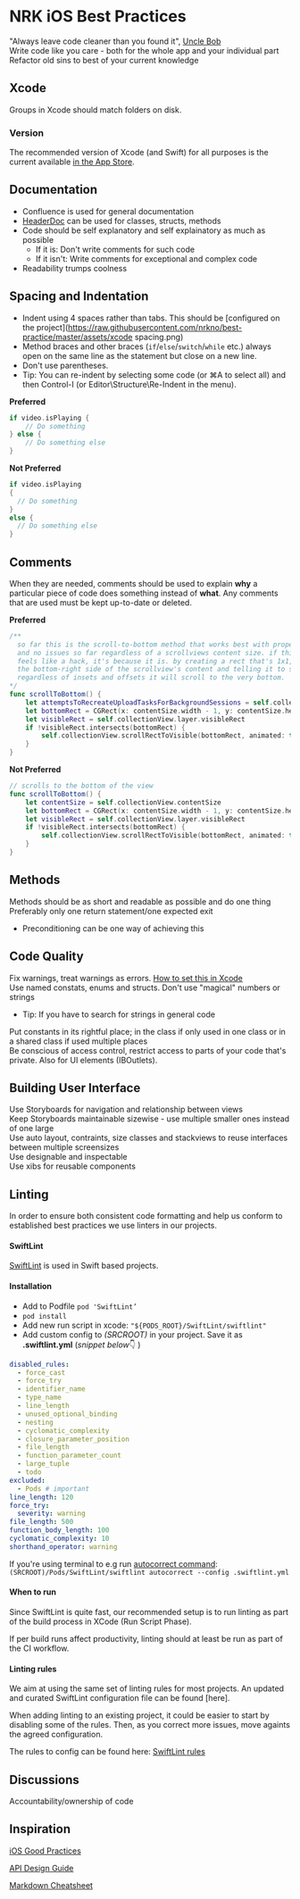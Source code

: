 # NRK iOS Best Practices

"Always leave code cleaner than you found it", [Uncle Bob](http://programmer.97things.oreilly.com/wiki/index.php/The_Boy_Scout_Rule)  
Write code like you care - both for the whole app and your individual part  
Refactor old sins to best of your current knowledge

## Xcode

Groups in Xcode should match folders on disk.

### Version

The recommended version of Xcode (and Swift) for all purposes is the current available [in the App Store](https://itunes.apple.com/no/app/xcode/id497799835?mt=12).

## Documentation

* Confluence is used for general documentation
* [HeaderDoc](https://www.raywenderlich.com/66395/documenting-in-xcode-with-headerdoc-tutorial) can be used for classes, structs, methods
* Code should be self explanatory and self explainatory as much as possible
  * If it is: Don't write comments for such code
  * If it isn't: Write comments for exceptional and complex code
* Readability trumps coolness

## Spacing and Indentation

* Indent using 4 spaces rather than tabs. This should be [configured on the project](https://raw.githubusercontent.com/nrkno/best-practice/master/assets/xcode spacing.png)
* Method braces and other braces (`if`/`else`/`switch`/`while` etc.) always open on the same line as the statement but close on a new line.
* Don't use parentheses.
* Tip: You can re-indent by selecting some code (or ⌘A to select all) and then Control-I (or Editor\Structure\Re-Indent in the menu).

**Preferred**
```swift
if video.isPlaying {
    // Do something
} else {
    // Do something else
}
```
**Not Preferred**
```swift
if video.isPlaying
{
  // Do something
}
else {
  // Do something else
}
```

## Comments

 When they are needed, comments should be used to explain **why** a particular piece of code does something instead of **what**. Any comments that are used must be kept up-to-date or deleted.

**Preferred**
```swift
/**
  so far this is the scroll-to-bottom method that works best with proper animation
  and no issues so far regardless of a scrollviews content size. if this looks and
  feels like a hack, it's because it is. by creating a rect that's 1x1, pointed at
  the bottom-right side of the scrollview's content and telling it to scroll there
  regardless of insets and offsets it will scroll to the very bottom.
*/
func scrollToBottom() {
    let attemptsToRecreateUploadTasksForBackgroundSessions = self.collectionView.contentSize
    let bottomRect = CGRect(x: contentSize.width - 1, y: contentSize.height - 1, width: 1, height: 1)
    let visibleRect = self.collectionView.layer.visibleRect
    if !visibleRect.intersects(bottomRect) {
        self.collectionView.scrollRectToVisible(bottomRect, animated: true)
    }
}
```

**Not Preferred**
```swift
// scrolls to the bottom of the view
func scrollToBottom() {
    let contentSize = self.collectionView.contentSize
    let bottomRect = CGRect(x: contentSize.width - 1, y: contentSize.height - 1, width: 1, height: 1)
    let visibleRect = self.collectionView.layer.visibleRect
    if !visibleRect.intersects(bottomRect) {
        self.collectionView.scrollRectToVisible(bottomRect, animated: true)
    }
}
```

## Methods

Methods should be as short and readable as possible and do one thing  
Preferably only one return statement/one expected exit  
* Preconditioning can be one way of achieving this

## Code Quality

Fix warnings, treat warnings as errors. [How to set this in Xcode](assets/warnings-as-errors.png)  
Use named constats, enums and structs. Don't use "magical" numbers or strings
* Tip: If you have to search for strings in general code  

Put constants in its rightful place; in the class if only used in one class or in a shared class if used multiple places  
Be conscious of access control, restrict access to parts of your code that's private. Also for UI elements (IBOutlets).  

## Building User Interface

Use Storyboards for navigation and relationship between views  
Keep Storyboards maintainable sizewise - use multiple smaller ones instead of one large  
Use auto layout, contraints, size classes and stackviews to reuse interfaces between multiple screensizes  
Use designable and inspectable  
Use xibs for reusable components  


## Linting

In order to ensure both consistent code formatting and help us conform to established best practices we use linters in our projects.

#### SwiftLint
[SwiftLint](https://github.com/realm/SwiftLint) is used in Swift based projects.

#### Installation
- Add to Podfile `pod 'SwiftLint’`
- `pod install`
- Add new run script in xcode: `"${PODS_ROOT}/SwiftLint/swiftlint"`
- Add custom config to _(SRCROOT)_ in your project. Save it as **.swiftlint.yml** (_snippet below_👇 )

```yml
disabled_rules:
  - force_cast
  - force_try
  - identifier_name
  - type_name
  - line_length
  - unused_optional_binding
  - nesting
  - cyclomatic_complexity
  - closure_parameter_position
  - file_length
  - function_parameter_count
  - large_tuple
  - todo
excluded:
  - Pods # important
line_length: 120
force_try:
  severity: warning
file_length: 500
function_body_length: 100
cyclomatic_complexity: 10
shorthand_operator: warning
```

If you're using terminal to e.g run [autocorrect command](https://github.com/realm/SwiftLint#auto-correct):
`(SRCROOT)/Pods/SwiftLint/swiftlint autocorrect --config .swiftlint.yml`

#### When to run
Since SwiftLint is quite fast, our recommended setup is to run linting as part of the build process in XCode (Run Script Phase).

If per build runs affect productivity, linting should at least be run as part of the CI workflow.

#### Linting rules
We aim at using the same set of linting rules for most projects.
An updated and curated SwiftLint configuration file can be found [here].

When adding linting to an existing project, it could be easier to start by disabling some of the rules. Then, as you correct more issues, move againts the agreed configuration.   

The rules to config can be found here: [SwiftLint rules](https://github.com/realm/SwiftLint#configuration)

## Discussions

Accountability/ownership of code

## Inspiration

[iOS Good Practices](https://github.com/futurice/ios-good-practices)

[API Design Guide](http://apiguide.readthedocs.io/en/latest/)

[Markdown Cheatsheet](https://github.com/adam-p/markdown-here/wiki/Markdown-Cheatsheet)
